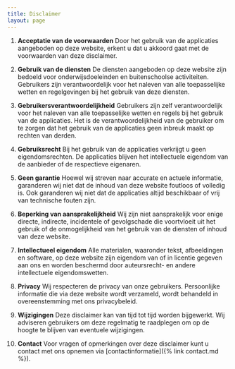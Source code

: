```yaml
---
title: Disclaimer
layout: page
---
```


1. __Acceptatie van de voorwaarden__
Door het gebruik van de applicaties aangeboden op deze website, erkent u dat u akkoord gaat met de voorwaarden van deze disclaimer.

2. __Gebruik van de diensten__
De diensten aangeboden op deze website zijn bedoeld voor onderwijsdoeleinden en buitenschoolse activiteiten. Gebruikers zijn verantwoordelijk voor het naleven van alle toepasselijke wetten en regelgevingen bij het gebruik van deze diensten.

3. __Gebruikersverantwoordelijkheid__
Gebruikers zijn zelf verantwoordelijk voor het naleven van alle toepasselijke wetten en regels bij het gebruik van de applicaties. Het is de verantwoordelijkheid van de gebruiker om te zorgen dat het gebruik van de applicaties geen inbreuk maakt op rechten van derden.

4. __Gebruiksrecht__
Bij het gebruik van de applicaties verkrijgt u geen eigendomsrechten. De applicaties blijven het intellectuele eigendom van de aanbieder of de respectieve eigenaren.

5. __Geen garantie__
Hoewel wij streven naar accurate en actuele informatie, garanderen wij niet dat de inhoud van deze website foutloos of volledig is. Ook garanderen wij niet dat de applicaties altijd beschikbaar of vrij van technische fouten zijn.

6. __Beperking van aansprakelijkheid__
Wij zijn niet aansprakelijk voor enige directe, indirecte, incidentele of gevolgschade die voortvloeit uit het gebruik of de onmogelijkheid van het gebruik van de diensten of inhoud van deze website.

7. __Intellectueel eigendom__
Alle materialen, waaronder tekst, afbeeldingen en software, op deze website zijn eigendom van of in licentie gegeven aan ons en worden beschermd door auteursrecht- en andere intellectuele eigendomswetten.

8. __Privacy__
Wij respecteren de privacy van onze gebruikers. Persoonlijke informatie die via deze website wordt verzameld, wordt behandeld in overeenstemming met ons privacybeleid.

9. __Wijzigingen__
Deze disclaimer kan van tijd tot tijd worden bijgewerkt. Wij adviseren gebruikers om deze regelmatig te raadplegen om op de hoogte te blijven van eventuele wijzigingen.

10. __Contact__
Voor vragen of opmerkingen over deze disclaimer kunt u contact met ons opnemen via [contactinformatie]({% link contact.md %}).
